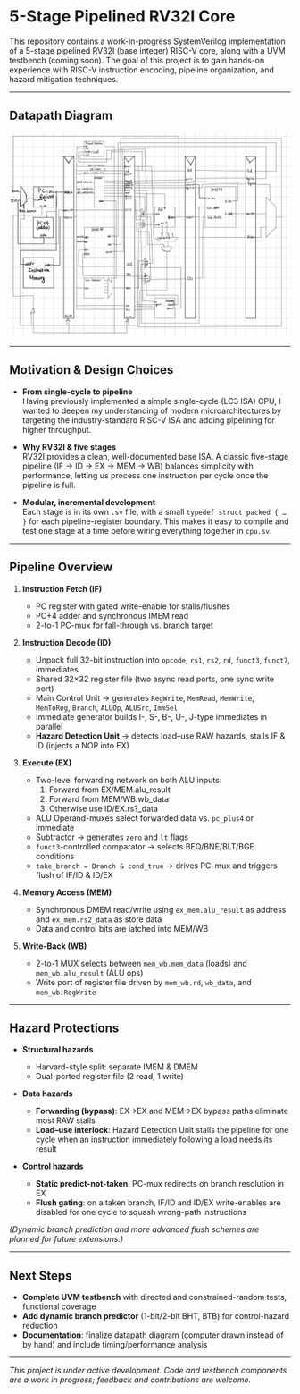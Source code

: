 # 5-Stage Pipelined RV32I Core

This repository contains a work-in-progress SystemVerilog implementation of a 5-stage pipelined RV32I (base integer) RISC-V core, along with a UVM testbench (coming soon). The goal of this project is to gain hands-on experience with RISC-V instruction encoding, pipeline organization, and hazard mitigation techniques.

---

## Datapath Diagram

![image](DATAPATH.JPEG)

---

## Motivation & Design Choices

- **From single-cycle to pipeline**  
  Having previously implemented a simple single-cycle (LC3 ISA) CPU, I wanted to deepen my understanding of modern microarchitectures by targeting the industry-standard RISC-V ISA and adding pipelining for higher throughput.

- **Why RV32I & five stages**  
  RV32I provides a clean, well-documented base ISA. A classic five-stage pipeline (IF → ID → EX → MEM → WB) balances simplicity with performance, letting us process one instruction per cycle once the pipeline is full.

- **Modular, incremental development**  
  Each stage is in its own `.sv` file, with a small `typedef struct packed { … }` for each pipeline-register boundary. This makes it easy to compile and test one stage at a time before wiring everything together in `cpu.sv`.

---

## Pipeline Overview

1. **Instruction Fetch (IF)**  
   - PC register with gated write-enable for stalls/flushes  
   - PC+4 adder and synchronous IMEM read  
   - 2-to-1 PC-mux for fall-through vs. branch target  

2. **Instruction Decode (ID)**  
   - Unpack full 32-bit instruction into `opcode`, `rs1`, `rs2`, `rd`, `funct3`, `funct7`, immediates  
   - Shared 32×32 register file (two async read ports, one sync write port)  
   - Main Control Unit → generates `RegWrite`, `MemRead`, `MemWrite`, `MemToReg`, `Branch`, `ALUOp`, `ALUSrc`, `ImmSel`  
   - Immediate generator builds I-, S-, B-, U-, J-type immediates in parallel  
   - **Hazard Detection Unit** → detects load–use RAW hazards, stalls IF & ID (injects a NOP into EX)  

3. **Execute (EX)**  
   - Two-level forwarding network on both ALU inputs:  
     1. Forward from EX/MEM.alu_result  
     2. Forward from MEM/WB.wb_data  
     3. Otherwise use ID/EX.rs?_data  
   - ALU Operand-muxes select forwarded data vs. `pc_plus4` or immediate  
   - Subtractor → generates `zero` and `lt` flags  
   - `funct3`-controlled comparator → selects BEQ/BNE/BLT/BGE conditions  
   - `take_branch = Branch & cond_true` → drives PC-mux and triggers flush of IF/ID & ID/EX

4. **Memory Access (MEM)**  
   - Synchronous DMEM read/write using `ex_mem.alu_result` as address and `ex_mem.rs2_data` as store data  
   - Data and control bits are latched into MEM/WB  

5. **Write-Back (WB)**  
   - 2-to-1 MUX selects between `mem_wb.mem_data` (loads) and `mem_wb.alu_result` (ALU ops)  
   - Write port of register file driven by `mem_wb.rd`, `wb_data`, and `mem_wb.RegWrite`  

---

## Hazard Protections

- **Structural hazards**  
  - Harvard-style split: separate IMEM & DMEM  
  - Dual-ported register file (2 read, 1 write)

- **Data hazards**  
  - **Forwarding (bypass)**: EX→EX and MEM→EX bypass paths eliminate most RAW stalls  
  - **Load–use interlock**: Hazard Detection Unit stalls the pipeline for one cycle when an instruction immediately following a load needs its result

- **Control hazards**  
  - **Static predict-not-taken**: PC-mux redirects on branch resolution in EX  
  - **Flush gating**: on a taken branch, IF/ID and ID/EX write-enables are disabled for one cycle to squash wrong-path instructions  

*(Dynamic branch prediction and more advanced flush schemes are planned for future extensions.)*

---

## Next Steps

- **Complete UVM testbench** with directed and constrained-random tests, functional coverage  
- **Add dynamic branch predictor** (1-bit/2-bit BHT, BTB) for control-hazard reduction  
- **Documentation**: finalize datapath diagram (computer drawn instead of by hand) and include timing/performance analysis  

---

_This project is under active development. Code and testbench components are a work in progress; feedback and contributions are welcome._


